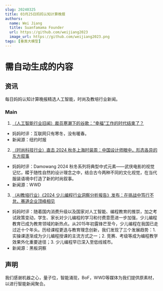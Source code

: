 ```yaml
---
slug: 20240325
title: 03月25日妈妈认知计算晚报
authors:
  name: Wei Jiang
  title: Suanfamama Founder
  url: https://github.com/weijiang2023
  image_url: https://github.com/weijiang2023.png
tags: [垂类大模型]
---
```


# 需自动生成的内容
## 资讯
每日妈妈认知计算晚报精选人工智能，时尚及教培行业新闻。

### Main

1. [（人工智能行业旧闻）裁员寒潮下的谷歌：“幸福”工作的时代结束了？](https://cn.nytimes.com/technology/20240206/google-layoffs-work-culture/)
* 妈妈时评：互联网只有寒冬，没有暖春。
* 新闻源：纽约时报

2. [（时尚科技行业）直击 2024 秋冬上海时装周：中国设计师眼中，形态各异的东方叙事](http://wwdgreaterchina.com/detail.html?pid=65&id=6483)
* 妈妈时评：Damowang 2024 秋冬系列将典型中式元素——武侠电影的视觉记忆，糅于随性自然的设计理念之中，结合古今两种不同的文化视觉，在当代服装语境中打造了新的时尚叙事。
* 新闻源：WWD

3. [（AI教培行业）《2024 少儿编程行业洞察分析报告》发布：在挑战中笃行不怠，赛道企业顶峰相见](https://new.qq.com/rain/a/20240328A06DEZ00)
* 妈妈时评：随着国内消费升级以及国家对人工智能、编程教育的推崇，加之考试政策变动，学生、家长对少儿编程的学习和付费意愿进一步加强，少儿编程教育已成为教育领域的新热点。从2015年初露锋芒至今，少儿编程在我国已走过近十个年头。历经课程更迭与教育理念创新，我们发现了三个发展趋势：1. 实操课逐渐成为少儿编程授课的主流方式之一；2. 竞赛、考级等成为编程教学效果外化重要途径；3. 少儿编程早已深入至低线城市。
* 新闻源：黑板洞察

## 声明

我们感谢机器之心，量子位，智能涌现，BoF，WWD等媒体为我们提供原素材，以进行智能新闻聚合。
